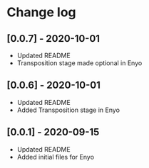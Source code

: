 # Change log

## [0.0.7] - 2020-10-01
- Updated README
- Transposition stage made optional in Enyo

## [0.0.6] - 2020-10-01
- Updated README
- Added Transposition stage in Enyo

## [0.0.1] - 2020-09-15
- Updated README
- Added initial files for Enyo
